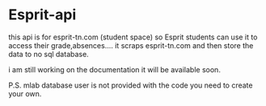 # Esprit-api
this api is for esprit-tn.com (student space) so Esprit students can use it to access their grade,absences....
it scraps esprit-tn.com and then store the data to no sql database.

i am still working on the documentation it will be available soon.

P.S. mlab database user is not provided with the code you need to create your own.

